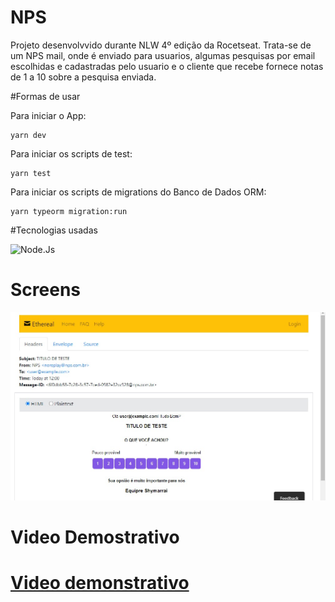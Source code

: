 # NPS
Projeto desenvolvvido durante NLW 4º edição da Rocetseat. 
Trata-se de um NPS mail, onde é enviado para usuarios, algumas pesquisas por email escolhidas e cadastradas pelo usuario e o cliente que recebe fornece notas de 1 a 10 sobre a pesquisa enviada.



#Formas de usar

Para iniciar o App:
```
yarn dev
```

Para iniciar os scripts de test:
```
yarn test
```

Para iniciar os scripts de migrations do Banco de Dados ORM:
```
yarn typeorm migration:run
```



#Tecnologias usadas

<img src="https://img.shields.io/badge/Node.js-43853D?style=for-the-badge&logo=node.js&logoColor=white" alt="Node.Js">&nbsp;



# Screens
<img src="https://github.com/shymarrai/NPS/blob/main/screen.jpg" >

# Video Demostrativo

<a href="https://youtu.be/3s4eGR9lYEo"><h1>Video demonstrativo</h1></a>

</details>
